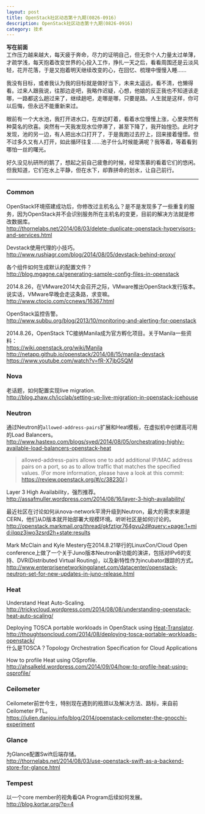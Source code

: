 ```yaml
---
layout: post
title: OpenStack社区动态第十九期(0826-0916)
description: OpenStack社区动态第十九期(0826-0916)
category: 技术
---
```


**写在前面**  
工作压力越来越大，每天疲于奔命，尽力的证明自己，但无奈个人力量太过单薄，才疏学浅，每天抱着改变世界的心投入工作，挣扎一天之后，看看周围还是云淡风轻，花开花落，于是又抱着明天继续改变的心，在回忆、梳理中慢慢入睡……

我没有目标，或者我认为我的目标就是做好当下，未来太遥远，看不清，也懒得看。过来人跟我说，往那边走吧，我略作迟疑，心想，他娘的反正我也不知道该走哪，一路都这么趟过来了，继续趟吧，走哪是哪，只要是路。人生就是这样，你可以后悔，但永远不能重新来过。

眼前有一个大水池，我打开进水口，在岸边盯着，看着水位慢慢上涨，心里突然有种莫名的欣喜。突然有一天我发现水位停滞了，甚至下降了，我开始惶恐。此时才发现，池的另一边，有人把出水口打开了，于是我跑过去拧上，回来接着憧憬。但不过多久又有人打开，如此循环往复……池子什么时候能满呢？我等着，等着看到哪怕一丝的曙光。

好久没见杭研所的鹅了，想起之前自己疲惫的时候，经常羡慕的看着它们的悠闲。但我知道，它们在水上平静，但在水下，却靠拼命的划水，让自己前行。

---

### Common
OpenStack环境搭建成功后，你修改过主机名么？是不是发现多了一些重复的服务，因为OpenStack并不会识别服务所在主机名的变更，目前的解决方法就是修改数据库。   
<http://thornelabs.net/2014/08/03/delete-duplicate-openstack-hypervisors-and-services.html>

Devstack使用代理的小技巧。  
<http://www.rushiagr.com/blog/2014/08/05/devstack-behind-proxy/>

各个组件如何生成默认的配置文件？  
<http://blog.mgagne.ca/generating-sample-config-files-in-openstack>

2014.8.26，在VMware2014大会召开之际，VMware推出OpenStack发行版本。说实话，VMware早晚会走这条路，求变嘛。    
<http://www.ctocio.com/ccnews/16367.html>

OpenStack监控告警。  
<http://www.subbu.org/blog/2013/10/monitoring-and-alerting-for-openstack>

2014.8.26，OpenStack TC接纳Manila成为官方孵化项目。关于Manila一些资料：  
<https://wiki.openstack.org/wiki/Manila>  
<http://netapp.github.io/openstack/2014/08/15/manila-devstack>  
<https://www.youtube.com/watch?v=fR-X7jbG5QM>

### Nova
老话题，如何配置实现live migration.   
<http://blog.zhaw.ch/icclab/setting-up-live-migration-in-openstack-icehouse>

### Neutron
通过Neutron的`allowed-address-pairs`扩展和Heat模板，在虚拟机中创建高可用的Load Balancers。  
<http://www.hastexo.com/blogs/syed/2014/08/05/orchestrating-highly-available-load-balancers-openstack-heat>

> allowed-address-pairs allows one to add additional IP/MAC address pairs on a port, so as to allow traffic that matches the specified values. (For more information, please have a look at this commit: https://review.openstack.org/#/c/38230/.)

Layer 3 High Availability，强烈推荐。  
<http://assafmuller.wordpress.com/2014/08/16/layer-3-high-availability/>

最近社区在讨论如何从nova-network平滑升级到Neutron，最大的需求来源是CERN，他们从D版本就开始部署大规模环境。听听社区是如何讨论的。  
<http://openstack.markmail.org/thread/gkfztigr764gvu2d#query:+page:1+mid:ilqpz3jwo3zsrd2h+state:results>

Mark McClain and Kyle Mestery在2014.8.21举行的LinuxCon/Cloud Open conference上做了一个关于Juno版本Neutron新功能的演讲，包括对IPv6的支持、DVR(Distributed Virtual Routing)，以及新特性作为incubator跟踪的方式。  
<http://www.enterprisenetworkingplanet.com/datacenter/openstack-neutron-set-for-new-updates-in-juno-release.html>

### Heat
Understand Heat Auto-Scaling.  
<http://trickycloud.wordpress.com/2014/08/08/understanding-openstack-heat-auto-scaling/>

Deploying TOSCA portable workloads in OpenStack using [Heat-Translator](https://github.com/stackforge/heat-translator).  
<http://thoughtsoncloud.com/2014/08/deploying-tosca-portable-workloads-openstack/>  
什么是TOSCA？Topology Orchestration Specification for Cloud Applications

How to profile Heat using OSprofile.  
<http://ahsalkeld.wordpress.com/2014/09/04/how-to-profile-heat-using-osprofile/>

### Ceilometer
Ceilometer前世今生，特别现在遇到的瓶颈以及解决方法、路标，来自前Ceilometer PTL。  
<https://julien.danjou.info/blog/2014/openstack-ceilometer-the-gnocchi-experiment>

### Glance
为Glance配置Swift后端存储。  
<http://thornelabs.net/2014/08/03/use-openstack-swift-as-a-backend-store-for-glance.html>

### Tempest
以一个core member的视角看QA Program后续如何发展。  
<http://blog.kortar.org/?p=4>